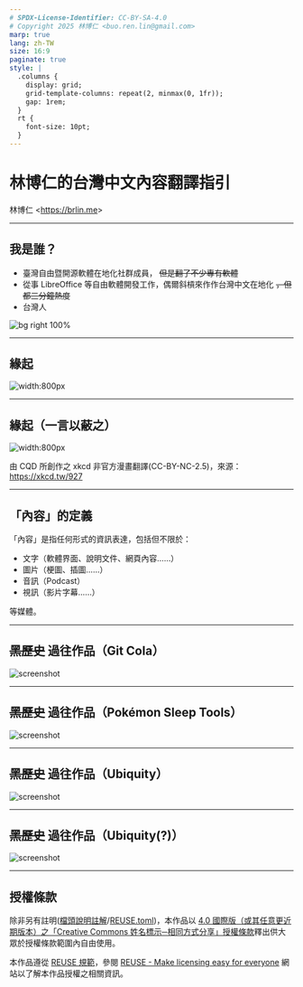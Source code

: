 ```yaml
---
# SPDX-License-Identifier: CC-BY-SA-4.0
# Copyright 2025 林博仁 <buo.ren.lin@gmail.com>
marp: true
lang: zh-TW
size: 16:9
paginate: true
style: |
  .columns {
    display: grid;
    grid-template-columns: repeat(2, minmax(0, 1fr));
    gap: 1rem;
  }
  rt {
    font-size: 10pt;
  }
---
```


# 林博仁的台灣中文內容翻譯指引

林博仁 &lt;<https://brlin.me>&gt;

---

## 我是誰？

- 臺灣自由暨開源軟體在地化社群成員， ~~但是翻了不少專有軟體~~
- 從事 LibreOffice 等自由軟體開發工作，偶爾斜槓來作作台灣中文在地化 ~~，但都三分鐘熱度~~
- 台灣人

![bg right 100%](images/speaker-photo.jpg)

---

## 緣起

![width:800px](images/motivation.png)

---

## 緣起（一言以蔽之）

![width:800px](images/xkcd-927.jpg)

由 CQD 所創作之 xkcd 非官方漫畫翻譯(CC-BY-NC-2.5)，來源：<https://xkcd.tw/927>

---

## 「內容」的定義

「內容」是指任何形式的資訊表達，包括但不限於：

* 文字（軟體界面、說明文件、網頁內容……）
* 圖片（梗圖、插圖……）
* 音訊（Podcast）
* 視訊（影片字幕……）

等媒體。

---

## ~~黑歷史~~ 過往作品（Git Cola）

![screenshot](images/git-cola-screenshot.png)

---

## ~~黑歷史~~ 過往作品（Pokémon Sleep Tools）

![screenshot](images/pokemon-sleep-tools-screenshot.png)

---

## ~~黑歷史~~ 過往作品（Ubiquity）

![screenshot](images/ubiquity-screenshot.jpg)

---

## ~~黑歷史~~ 過往作品（Ubiquity(?)）

![screenshot](images/ubiquity-maybe-screenshot.jpg)

---

## 授權條款

除非另有註明([檔頭說明註解](https://reuse.software/spec-3.3/#comment-headers)/[REUSE.toml](https://reuse.software/spec-3.3/#reusetoml))，本作品以 [4.0 國際版（或其任意更近期版本）之「Creative Commons 姓名標示─相同方式分享」授權條款](https://creativecommons.org/licenses/by-sa/4.0/deed.zh-hant)釋出供大眾於授權條款範圍內自由使用。

本作品遵從 [REUSE 規範](https://reuse.software/spec/)，參閱 [REUSE - Make licensing easy for everyone](https://reuse.software/) 網站以了解本作品授權之相關資訊。

